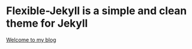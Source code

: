 # Flexible-Jekyll is a simple and clean theme for Jekyll

[Welcome to my blog](http://scala.monster/)